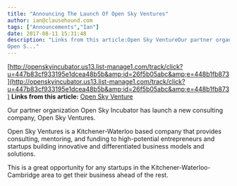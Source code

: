 ```yaml
---
title: "Announcing The Launch Of Open Sky Ventures"
author: ian@clausehound.com
tags: ["Announcements","Ian"]
date: 2017-08-11 15:31:48
description: "Links from this article:Open Sky VentureOur partner organization Open Sky Incubator has launch a new consulting company, Open Sky Ventures.
Open S..."
---
```


[http://openskyincubator.us13.list-manage1.com/track/click?u=447b83cf933195e1dcea48b5b&amp;id=26f5b05abc&amp;e=448b1fb873](http://openskyincubator.us13.list-manage1.com/track/click?u=447b83cf933195e1dcea48b5b&amp;id=26f5b05abc&amp;e=448b1fb873)
**Links from this article:**
[Open Sky Venture](http://openskyincubator.us13.list-manage1.com/track/click?u=447b83cf933195e1dcea48b5b&amp;id=26f5b05abc&amp;e=448b1fb873)

Our partner organization Open Sky Incubator has launch a new consulting company, Open Sky Ventures.

Open Sky Ventures is a Kitchener-Waterloo based company that provides consulting, mentoring, and funding to high-potential entrepreneurs and startups building innovative and differentiated business models and solutions.

This is a great opportunity for any startups in the Kitchener-Waterloo-Cambridge area to get their business ahead of the rest.